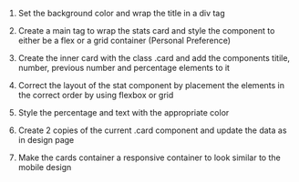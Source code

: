 1. Set the background color and wrap the title in a div tag

2. Create a main tag to wrap the stats card and style the component to either be a flex or a grid container (Personal Preference)

3. Create the inner card with the class .card and add the components titile, number, previous number and percentage elements to it

4. Correct the layout of the stat component by placement the elements in the correct order by using flexbox or grid

5. Style the percentage and text with the appropriate color

6. Create 2 copies of the current .card component and update the data as in design page

7. Make the cards container a responsive container to look similar to the mobile design

